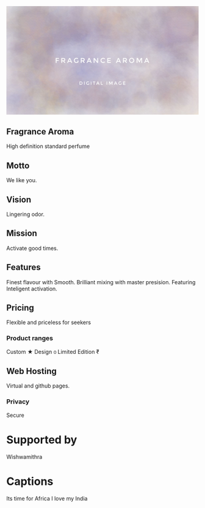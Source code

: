 ![sense perfume.cmsl](fragrance.jpeg)

## Fragrance Aroma
High definition standard perfume

## Motto
We like you. 

## Vision
Lingering odor.

## Mission
Activate good times.

## Features
Finest flavour with Smooth. 
Brilliant mixing with master presision.
Featuring Inteligent activation.

## Pricing
Flexible and priceless for seekers

### Product ranges
Custom ★ 
Design ൦ 
Limited Edition ₹

## Web Hosting
Virtual and github pages.

### Privacy
Secure

# Supported by
Wishwamithra 

# Captions
Its time for Africa
I love my India

